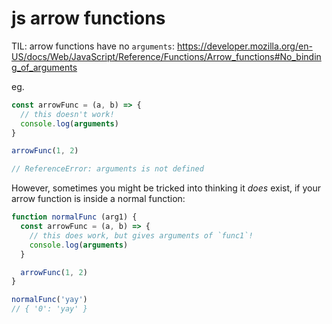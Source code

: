 # js arrow functions

TIL: arrow functions have no `arguments`: <https://developer.mozilla.org/en-US/docs/Web/JavaScript/Reference/Functions/Arrow_functions#No_binding_of_arguments>

eg.

```js
const arrowFunc = (a, b) => {
  // this doesn't work!
  console.log(arguments)
}

arrowFunc(1, 2)

// ReferenceError: arguments is not defined
```

However, sometimes you might be tricked into thinking it _does_ exist, if your arrow function is inside a normal function:

```js
function normalFunc (arg1) {
  const arrowFunc = (a, b) => {
    // this does work, but gives arguments of `func1`!
    console.log(arguments)
  }

  arrowFunc(1, 2)
}

normalFunc('yay')
// { '0': 'yay' }
```
